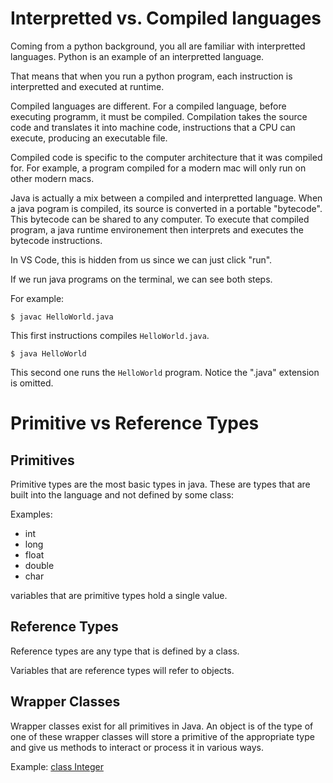 
# Interpretted vs. Compiled languages

Coming from a python background, you all are familiar with interpretted languages. Python is an example of an interpretted language.

That means that when you run a python program, each instruction is interpretted and executed at runtime.

Compiled languages are different. For a compiled language, before executing programm, it must be compiled. Compilation takes the source code and translates it into machine code, instructions that a CPU can execute, producing an executable file. 

Compiled code is specific to the computer architecture that it was compiled for. For example, a program compiled for a modern mac will only run on other modern macs.

Java is actually a mix between a compiled and interpretted language. When a java pogram is compiled, its source is converted in a portable "bytecode". This bytecode can be shared to any computer. To execute that compiled program, a java runtime environement then interprets and executes the bytecode instructions.

In VS Code, this is hidden from us since we can just click "run".

If we run java programs on the terminal, we can see both steps.

For example:

`$ javac HelloWorld.java`

This first instructions compiles `HelloWorld.java`.

`$ java HelloWorld`

This second one runs the `HelloWorld` program. Notice the ".java" extension is omitted.

# Primitive vs Reference Types

## Primitives

Primitive types are the most basic types in java. These are types that are built into the language and not defined by some class:

Examples:

- int
- long
- float
- double
- char

variables that are primitive types hold a single value.

## Reference Types

Reference types are any type that is defined by a class.

Variables that are reference types will refer to objects.

## Wrapper Classes

Wrapper classes exist for all primitives in Java. An object is of the type of one of these wrapper classes will store a primitive of the appropriate type and give us methods to interact or process it in various ways.

Example: [class Integer](https://docs.oracle.com/javase/8/docs/api/java/lang/Integer.html)